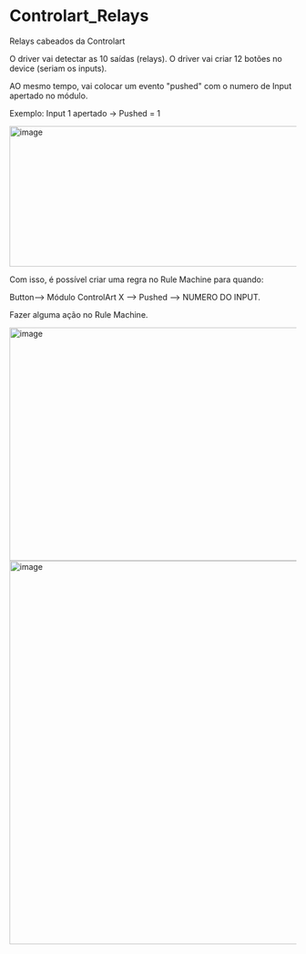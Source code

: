# Controlart_Relays
Relays cabeados da Controlart

O driver vai detectar as 10 saídas (relays).
O driver vai criar 12 botões no device (seriam os inputs).

AO mesmo tempo, vai colocar um evento "pushed" com o numero de Input apertado no módulo. 

Exemplo: Input 1 apertado -> Pushed = 1

<img width="705" height="247" alt="image" src="https://github.com/user-attachments/assets/2fd3f4e1-34ca-4c03-a39b-67b438d244e1" />

Com isso, é possível criar uma regra no Rule Machine para quando:

Button--> Módulo ControlArt X --> Pushed --> NUMERO DO INPUT.


Fazer alguma ação no Rule Machine. 


<img width="1711" height="410" alt="image" src="https://github.com/user-attachments/assets/377914da-5a62-4b9d-90ff-c83afd9d07bb" />




<img width="1695" height="674" alt="image" src="https://github.com/user-attachments/assets/96e888bc-4d36-4a56-8035-f3ec42042741" />
